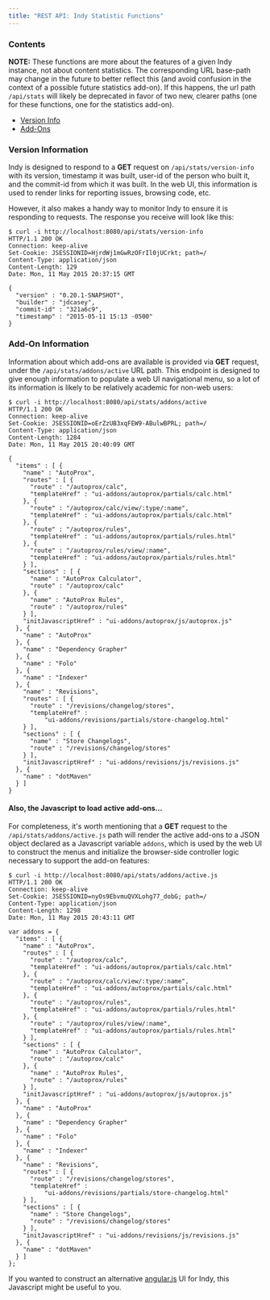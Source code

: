 ```yaml
---
title: "REST API: Indy Statistic Functions"
---
```


### Contents

**NOTE:** These functions are more about the features of a given Indy instance, not about content statistics. The corresponding URL base-path may change in the future to better reflect this (and avoid confusion in the context of a possible future statistics add-on). If this happens, the url path `/api/stats` will likely be deprecated in favor of two new, clearer paths (one for these functions, one for the statistics add-on).

* [Version Info](#version)
* [Add-Ons](#addon)

<a name="version"></a>

### Version Information

Indy is designed to respond to a **GET** request on `/api/stats/version-info` with its version, timestamp it was built, user-id of the person who built it, and the commit-id from which it was built. In the web UI, this information is used to render links for reporting issues, browsing code, etc.

However, it also makes a handy way to monitor Indy to ensure it is responding to requests. The response you receive will look like this:

    $ curl -i http://localhost:8080/api/stats/version-info
    HTTP/1.1 200 OK
    Connection: keep-alive
    Set-Cookie: JSESSIONID=HjrdWj1mGwRzOFrIl0jUCrkt; path=/
    Content-Type: application/json
    Content-Length: 129
    Date: Mon, 11 May 2015 20:37:15 GMT

    {
      "version" : "0.20.1-SNAPSHOT",
      "builder" : "jdcasey",
      "commit-id" : "321a6c9",
      "timestamp" : "2015-05-11 15:13 -0500"
    }

<a name="addon"></a>

### Add-On Information

Information about which add-ons are available is provided via **GET** request, under the `/api/stats/addons/active` URL path. This endpoint is designed to give enough information to populate a web UI navigational menu, so a lot of its information is likely to be relatively academic for non-web users:

    $ curl -i http://localhost:8080/api/stats/addons/active
    HTTP/1.1 200 OK
    Connection: keep-alive
    Set-Cookie: JSESSIONID=oErZzUB3xqFEW9-ABulwBPRL; path=/
    Content-Type: application/json
    Content-Length: 1284
    Date: Mon, 11 May 2015 20:40:09 GMT

    {
      "items" : [ {
        "name" : "AutoProx",
        "routes" : [ {
          "route" : "/autoprox/calc",
          "templateHref" : "ui-addons/autoprox/partials/calc.html"
        }, {
          "route" : "/autoprox/calc/view/:type/:name",
          "templateHref" : "ui-addons/autoprox/partials/calc.html"
        }, {
          "route" : "/autoprox/rules",
          "templateHref" : "ui-addons/autoprox/partials/rules.html"
        }, {
          "route" : "/autoprox/rules/view/:name",
          "templateHref" : "ui-addons/autoprox/partials/rules.html"
        } ],
        "sections" : [ {
          "name" : "AutoProx Calculator",
          "route" : "/autoprox/calc"
        }, {
          "name" : "AutoProx Rules",
          "route" : "/autoprox/rules"
        } ],
        "initJavascriptHref" : "ui-addons/autoprox/js/autoprox.js"
      }, {
        "name" : "AutoProx"
      }, {
        "name" : "Dependency Grapher"
      }, {
        "name" : "Folo"
      }, {
        "name" : "Indexer"
      }, {
        "name" : "Revisions",
        "routes" : [ {
          "route" : "/revisions/changelog/stores",
          "templateHref" : 
              "ui-addons/revisions/partials/store-changelog.html"
        } ],
        "sections" : [ {
          "name" : "Store Changelogs",
          "route" : "/revisions/changelog/stores"
        } ],
        "initJavascriptHref" : "ui-addons/revisions/js/revisions.js"
      }, {
        "name" : "dotMaven"
      } ]
    }

#### Also, the Javascript to load active add-ons...

For completeness, it's worth mentioning that a **GET** request to the `/api/stats/addons/active.js` path will render the active add-ons to a JSON object declared as a Javascript variable `addons`, which is used by the web UI to construct the menus and initialize the browser-side controller logic necessary to support the add-on features:

    $ curl -i http://localhost:8080/api/stats/addons/active.js
    HTTP/1.1 200 OK
    Connection: keep-alive
    Set-Cookie: JSESSIONID=nyOs9EbvmuQVXLohg77_dobG; path=/
    Content-Type: application/json
    Content-Length: 1298
    Date: Mon, 11 May 2015 20:43:11 GMT

    var addons = {
      "items" : [ {
        "name" : "AutoProx",
        "routes" : [ {
          "route" : "/autoprox/calc",
          "templateHref" : "ui-addons/autoprox/partials/calc.html"
        }, {
          "route" : "/autoprox/calc/view/:type/:name",
          "templateHref" : "ui-addons/autoprox/partials/calc.html"
        }, {
          "route" : "/autoprox/rules",
          "templateHref" : "ui-addons/autoprox/partials/rules.html"
        }, {
          "route" : "/autoprox/rules/view/:name",
          "templateHref" : "ui-addons/autoprox/partials/rules.html"
        } ],
        "sections" : [ {
          "name" : "AutoProx Calculator",
          "route" : "/autoprox/calc"
        }, {
          "name" : "AutoProx Rules",
          "route" : "/autoprox/rules"
        } ],
        "initJavascriptHref" : "ui-addons/autoprox/js/autoprox.js"
      }, {
        "name" : "AutoProx"
      }, {
        "name" : "Dependency Grapher"
      }, {
        "name" : "Folo"
      }, {
        "name" : "Indexer"
      }, {
        "name" : "Revisions",
        "routes" : [ {
          "route" : "/revisions/changelog/stores",
          "templateHref" : 
              "ui-addons/revisions/partials/store-changelog.html"
        } ],
        "sections" : [ {
          "name" : "Store Changelogs",
          "route" : "/revisions/changelog/stores"
        } ],
        "initJavascriptHref" : "ui-addons/revisions/js/revisions.js"
      }, {
        "name" : "dotMaven"
      } ]
    };

If you wanted to construct an alternative [angular.js](http://www.angularjs.org) UI for Indy, this Javascript might be useful to you.
